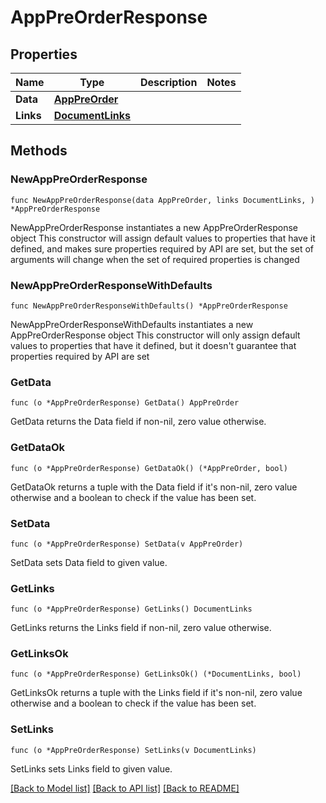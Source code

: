 # AppPreOrderResponse

## Properties

Name | Type | Description | Notes
------------ | ------------- | ------------- | -------------
**Data** | [**AppPreOrder**](AppPreOrder.md) |  | 
**Links** | [**DocumentLinks**](DocumentLinks.md) |  | 

## Methods

### NewAppPreOrderResponse

`func NewAppPreOrderResponse(data AppPreOrder, links DocumentLinks, ) *AppPreOrderResponse`

NewAppPreOrderResponse instantiates a new AppPreOrderResponse object
This constructor will assign default values to properties that have it defined,
and makes sure properties required by API are set, but the set of arguments
will change when the set of required properties is changed

### NewAppPreOrderResponseWithDefaults

`func NewAppPreOrderResponseWithDefaults() *AppPreOrderResponse`

NewAppPreOrderResponseWithDefaults instantiates a new AppPreOrderResponse object
This constructor will only assign default values to properties that have it defined,
but it doesn't guarantee that properties required by API are set

### GetData

`func (o *AppPreOrderResponse) GetData() AppPreOrder`

GetData returns the Data field if non-nil, zero value otherwise.

### GetDataOk

`func (o *AppPreOrderResponse) GetDataOk() (*AppPreOrder, bool)`

GetDataOk returns a tuple with the Data field if it's non-nil, zero value otherwise
and a boolean to check if the value has been set.

### SetData

`func (o *AppPreOrderResponse) SetData(v AppPreOrder)`

SetData sets Data field to given value.


### GetLinks

`func (o *AppPreOrderResponse) GetLinks() DocumentLinks`

GetLinks returns the Links field if non-nil, zero value otherwise.

### GetLinksOk

`func (o *AppPreOrderResponse) GetLinksOk() (*DocumentLinks, bool)`

GetLinksOk returns a tuple with the Links field if it's non-nil, zero value otherwise
and a boolean to check if the value has been set.

### SetLinks

`func (o *AppPreOrderResponse) SetLinks(v DocumentLinks)`

SetLinks sets Links field to given value.



[[Back to Model list]](../README.md#documentation-for-models) [[Back to API list]](../README.md#documentation-for-api-endpoints) [[Back to README]](../README.md)


